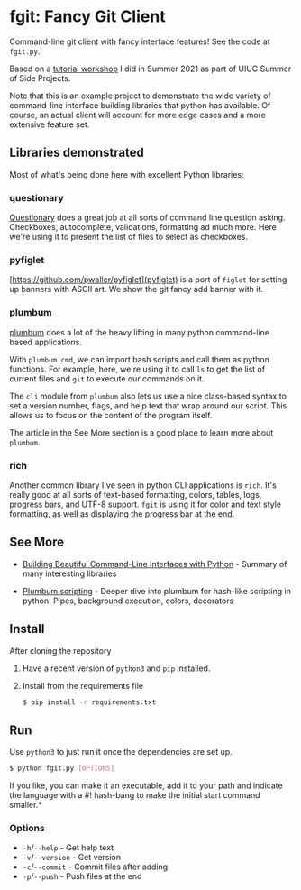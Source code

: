 # fgit: Fancy Git Client 

Command-line git client with fancy interface features! See the code at `fgit.py`.

Based on a [tutorial workshop](https://125summer.tech/cli) I did in Summer 2021 as part of UIUC Summer of Side Projects.

Note that this is an example project to demonstrate the wide variety of command-line interface building libraries that python has available. Of course, an actual client will account for more edge cases and a more extensive feature set.

## Libraries demonstrated

Most of what's being done here with excellent Python libraries:

### questionary

[Questionary](https://questionary.readthedocs.io/en/stable/) does a great job at all sorts of command line question asking. Checkboxes, autocomplete, validations, formatting ad much more. Here we're using it to present the list of files to select as checkboxes.

### pyfiglet

[https://github.com/pwaller/pyfiglet](pyfiglet) is a port of `figlet` for setting up banners with ASCII art. We show the git fancy add banner with it.

### plumbum

[plumbum](https://plumbum.readthedocs.io/en/latest/) does a lot of the heavy lifting in many python command-line based applications. 

With `plumbum.cmd`, we can import bash scripts and call them as python functions. For example, here, we're using it to call `ls` to get the list of current files and `git` to execute our commands on it.

The `cli` module from `plumbum` also lets us use a nice class-based syntax to set a version number, flags, and help text that wrap around our script. This allows us to focus on the content of the program itself.

The article in the See More section is a good place to learn more about `plumbum`.

### rich

Another common library I've seen in python CLI applications is `rich`. It's really good at all sorts of text-based formatting, colors, tables, logs, progress bars, and UTF-8 support. `fgit` is using it for color and text style formatting, as well as displaying the progress bar at the end. 

## See More

* [Building Beautiful Command-Line Interfaces with Python](https://codeburst.io/building-beautiful-command-line-interfaces-with-python-26c7e1bb54df) - Summary of many interesting libraries

* [Plumbum scripting](https://iscinumpy.gitlab.io/post/plumbum-scripting/) - Deeper dive into plumbum for hash-like scripting in python. Pipes, background execution, colors, decorators

## Install

After cloning the repository

1. Have a recent version of `python3` and `pip` installed. 

2. Install from the requirements file
   ```bash 
   $ pip install -r requirements.txt
   ```

## Run

Use `python3` to just run it once the dependencies are set up. 

```bash
$ python fgit.py [OPTIONS]
```

If you like, you can make it an executable, add it to your path and indicate the language with a #! hash-bang to make the initial start command smaller.*

### Options 

* `-h`/`--help` - Get help text
* `-v`/`--version` - Get version 
* `-c`/`--commit` - Commit files after adding
* `-p`/`--push` - Push files at the end 